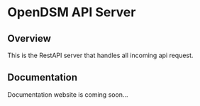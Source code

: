 # OpenDSM API Server
## Overview
This is the RestAPI server that handles all incoming api request.

## Documentation
Documentation website is coming soon...